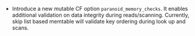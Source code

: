 * Introduce a new mutable CF option `paranoid_memory_checks`. It enables additional validation on data integrity during reads/scanning. Currently, skip list based memtable will validate key ordering during look up and scans.